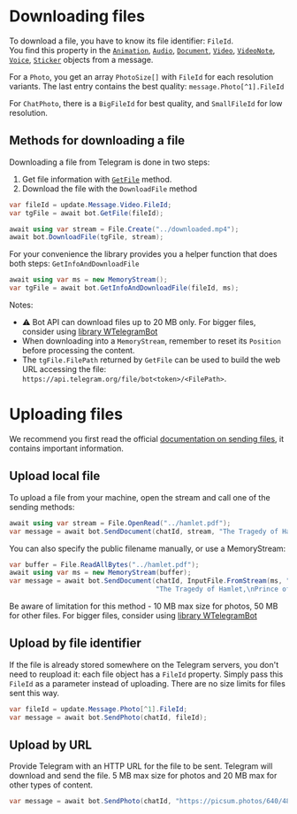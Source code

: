 ﻿# Downloading files

To download a file, you have to know its file identifier: `FileId`.  
You find this property in the [`Animation`], [`Audio`], [`Document`], [`Video`], [`VideoNote`], [`Voice`], [`Sticker`] objects from a message.

For a `Photo`, you get an array `PhotoSize[]` with `FileId` for each resolution variants.
The last entry contains the best quality: `message.Photo[^1].FileId`

For `ChatPhoto`, there is a `BigFileId` for best quality, and `SmallFileId` for low resolution.  

## Methods for downloading a file

Downloading a file from Telegram is done in two steps:
1. Get file information with [`GetFile`] method.
2. Download the file with the `DownloadFile` method

```csharp
var fileId = update.Message.Video.FileId;
var tgFile = await bot.GetFile(fileId);

await using var stream = File.Create("../downloaded.mp4");
await bot.DownloadFile(tgFile, stream);
```

For your convenience the library provides you a helper function that does both steps: `GetInfoAndDownloadFile`

```csharp
await using var ms = new MemoryStream();
var tgFile = await bot.GetInfoAndDownloadFile(fileId, ms);
```

Notes:
- ⚠️ Bot API can download files up to 20 MB only. For bigger files, consider using [library WTelegramBot](https://www.nuget.org/packages/WTelegramBot#readme-body-tab)
- When downloading into a `MemoryStream`, remember to reset its `Position` before processing the content.
- The `tgFile.FilePath` returned by `GetFile` can be used to build the web URL accessing the file: `https://api.telegram.org/file/bot<token>/<FilePath>`.

# Uploading files

We recommend you first read the official [documentation on sending files](https://core.telegram.org/bots/api#sending-files), it contains important information.

## Upload local file

To upload a file from your machine, open the stream and call one of the sending methods:

```csharp
await using var stream = File.OpenRead("../hamlet.pdf");
var message = await bot.SendDocument(chatId, stream, "The Tragedy of Hamlet,\nPrince of Denmark");
```

You can also specify the public filename manually, or use a MemoryStream:
```csharp
var buffer = File.ReadAllBytes("../hamlet.pdf");
await using var ms = new MemoryStream(buffer);
var message = await bot.SendDocument(chatId, InputFile.FromStream(ms, "Tragedy.pdf"),
                                     "The Tragedy of Hamlet,\nPrince of Denmark");
```

Be aware of limitation for this method - 10 MB max size for photos, 50 MB for other files. For bigger files, consider using [library WTelegramBot](https://www.nuget.org/packages/WTelegramBot#readme-body-tab)

## Upload by file identifier

If the file is already stored somewhere on the Telegram servers, you don't need to reupload it: each file object has a `FileId` property. Simply pass this `FileId` as a parameter instead of uploading. There are no size limits for files sent this way.

```csharp
var fileId = update.Message.Photo[^1].FileId;
var message = await bot.SendPhoto(chatId, fileId);
```

## Upload by URL

Provide Telegram with an HTTP URL for the file to be sent. Telegram will download and send the file. 5 MB max size for photos and 20 MB max for other types of content.

```csharp
var message = await bot.SendPhoto(chatId, "https://picsum.photos/640/480.jpg");
```


[`GetFile`]: https://core.telegram.org/bots/api#getfile
[`PhotoSize`]: https://core.telegram.org/bots/api#photosize
[`Animation`]: https://core.telegram.org/bots/api#animation
[`Audio`]: https://core.telegram.org/bots/api#audio
[`Document`]: https://core.telegram.org/bots/api#document
[`Video`]: https://core.telegram.org/bots/api#video
[`VideoNote`]: https://core.telegram.org/bots/api#videonote
[`Voice`]: https://core.telegram.org/bots/api#voice
[`Sticker`]: https://core.telegram.org/bots/api#sticker
[`File`]: https://core.telegram.org/bots/api#file
